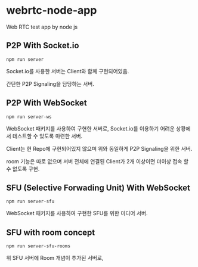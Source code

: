 # webrtc-node-app
Web RTC test app by node js

## P2P With Socket.io

```
npm run server
```

Socket.io를 사용한 서버는 Client와 함께 구현되어있음.

간단한 P2P Signaling을 담당하는 서버.

## P2P With WebSocket

```
npm run server-ws
```

WebSocket 패키지를 사용하여 구현한 서버로, Socket.io를 이용하기 어려운 상황에서 테스트할 수 있도록 마련한 서버.

Client는 현 Repo에 구현되어있지 않으며 위와 동일하게 P2P Signaling을 위한 서버.

room 기능은 따로 없으며 서버 전체에 연결된 Client가 2개 이상이면 더이상 접속 할 수 없도록 구현.

## SFU (Selective Forwading Unit) With WebSocket

```
npm run server-sfu
```

WebSocket 패키지를 사용하여 구현한 SFU를 위한 미디어 서버.


## SFU with room concept

```
npm run server-sfu-rooms
```

위 SFU 서버에 Room 개념이 추가된 서버로, 